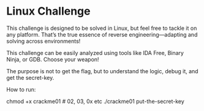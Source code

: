 # Linux Challenge

This challenge is designed to be solved in Linux, but feel free to tackle it on any platform. That’s the true essence of reverse engineering—adapting and solving across environments!

This challenge can be easily analyzed using tools like IDA Free, Binary Ninja, or GDB. Choose your weapon!

The purpose is not to get the flag, but to understand the logic, debug it, and get the secret-key.

How to run:

chmod +x crackme01                           # 02, 03, 0x etc
./crackme01 put-the-secret-key
